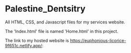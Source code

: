 # Palestine_Dentsitry
All HTML, CSS, and Javascript files for my services website. 

The 'Index.html' file is named 'Home.html' in this project. 

The link to my hosted website is https://euphonious-licorice-9f651c.netlify.app/: 

